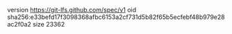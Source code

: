 version https://git-lfs.github.com/spec/v1
oid sha256:e33befd17f3098368afbc6153a2cf731d5b82f65b5ecfebf48b979e28ac2f0a2
size 23362
